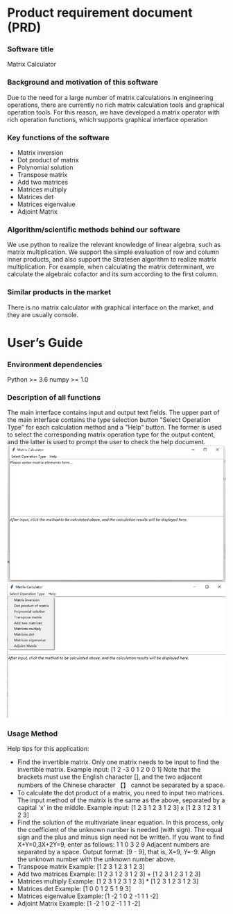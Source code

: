 # Product requirement document (PRD)
### Software title
Matrix Calculator

### Background and motivation of this software
Due to the need for a large number of matrix calculations in engineering operations, there are currently no rich matrix calculation tools and graphical operation tools. For this reason, we have developed a matrix operator with rich operation functions, which supports graphical interface operation

### Key functions of the software
+ Matrix inversion
+ Dot product of matrix
+ Polynomial solution
+ Transpose matrix
+ Add two matrices
+ Matrices multiply
+ Matrices det
+ Matrices eigenvalue
+ Adjoint Matrix

### Algorithm/scientific methods behind our software
We use python to realize the relevant knowledge of linear algebra, such as matrix multiplication. We support the simple evaluation of row and column inner products, and also support the Stratesen algorithm to realize matrix multiplication. For example, when calculating the matrix determinant, we calculate the algebraic cofactor and its sum according to the first column.

### Similar products in the market
There is no matrix calculator with graphical interface on the market, and they are usually console.

# User’s Guide
### Environment dependencies
Python >= 3.6
numpy >= 1.0

### Description of all functions
The main interface contains input and output text fields. The upper part of the main interface contains the type selection button "Select Operation Type" for each calculation method and a "Help" button. The former is used to select the corresponding matrix operation type for the output content, and the latter is used to prompt the user to check the help document.
![Main Page](./fig/mainpage.png)
![Select Button](./fig/select_button.png)

### Usage Method
Help tips for this application:
+ Find the invertible matrix.
Only one matrix needs to be input to find the invertible matrix.
Example input:
[1 2 -3
0 1 2
0 0 1]
Note that the brackets must use the English character [], and the two adjacent numbers of the Chinese character 【】 cannot be separated by a space.
+ To calculate the dot product of a matrix, you need to input two matrices.
 The input method of the matrix is the same as the above, separated by a capital 'x' in the middle.
  Example input:
  [1 2 3
  1 2 3
  1 2 3]
  x
  [1 2 3
  1 2 3
  1 2 3]
+ Find the solution of the multivariate linear equation.
 In this process, only the coefficient of the unknown number is needed (with sign). The equal sign and the plus and minus sign need not be written. If you want to find X+Y=0,3X+2Y=9, enter as follows:
1 1 0
3 2 9
Adjacent numbers are separated by a space. Output format: [9 - 9], that is, X=9, Y=-9. Align the unknown number with the unknown number above.
+ Transpose matrix
Example:
[1 2 3
1 2 3
1 2 3]
+ Add two matrices
Example:
  [1 2 3
  1 2 3
  1 2 3]
  +
  [1 2 3
  1 2 3
  1 2 3]
+ Matrices multiply
Example:
  [1 2 3
  1 2 3
  1 2 3]
  *
  [1 2 3
  1 2 3
  1 2 3]
+ Matrices det
Example:
[1 0 0
1 2 5
1 9 3]
+ Matrices eigenvalue
Example:
[1 -2 1
0 2 -1
1 1 -2]
+ Adjoint Matrix
Example:
[1 -2 1
0 2 -1
1 1 -2]
